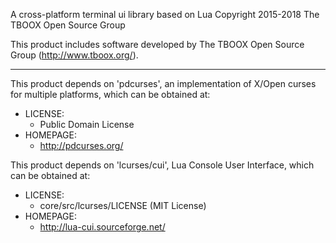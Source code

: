 A cross-platform terminal ui library based on Lua
Copyright 2015-2018 The TBOOX Open Source Group

This product includes software developed by The TBOOX Open Source Group (http://www.tboox.org/).

-------------------------------------------------------------------------------

This product depends on 'pdcurses', an implementation of X/Open curses for multiple platforms,
which can be obtained at:

  * LICENSE:
    * Public Domain License
  * HOMEPAGE:
    * http://pdcurses.org/

This product depends on 'lcurses/cui', Lua Console User Interface,
which can be obtained at:

  * LICENSE:
    * core/src/lcurses/LICENSE (MIT License)
  * HOMEPAGE:
    * http://lua-cui.sourceforge.net/


